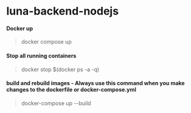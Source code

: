 # luna-backend-nodejs

#### Docker up

> docker compose up

#### Stop all running containers

> docker stop $(docker ps -a -q)

#### build and rebuild images - Always use this command when you make changes to the dockerfile or docker-compose.yml

> docker-compose up --build
